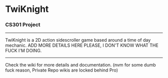 # TwiKnight
### CS301 Project
<hr>
TwiKnight is a 2D action sidescroller game based around a time of day mechanic.
ADD MORE DETAILS HERE PLEASE, I DON'T KNOW WHAT THE FUCK I'M DOING.

<hr>

Check the wiki for more details and documentation. (nvm for some dumb fuck reason, Private Repo wikis are locked behind Pro)
